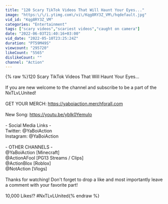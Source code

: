 ```yaml
---
title: "120 Scary TikTok Videos That Will Haunt Your Eyes..."
image: "https:\/\/i.ytimg.com\/vi\/Kqg8RY3Z_VM\/hqdefault.jpg"
vid_id: "Kqg8RY3Z_VM"
categories: "Entertainment"
tags: ["scary videos","scariest videos","caught on camera"]
date: "2022-06-03T21:40:16+03:00"
vid_date: "2022-05-10T23:25:24Z"
duration: "PT59M49S"
viewcount: "295720"
likeCount: "5565"
dislikeCount: ""
channel: "Action"
---
```

{% raw %}120 Scary TikTok Videos That Will Haunt Your Eyes...<br /><br />If you are new welcome to the channel and subscribe to be a part of the NxTLvLUnited!<br /><br />GET YOUR MERCH: <a rel="nofollow" target="blank" href="https://yaboiaction.merchforall.com">https://yaboiaction.merchforall.com</a><br /><br />New Song: <a rel="nofollow" target="blank" href="https://youtu.be/ybIk0YemuIo">https://youtu.be/ybIk0YemuIo</a><br /><br />- Social Media Links -<br />Twitter:  @YaBoiAction<br />Instagram: @YaBoiAction<br /><br />- OTHER CHANNELS -<br />@YaBoiAction [Minecraft]<br />@ActionAFool [PG13 Streams / Clips]<br />@ActionBlox [Roblox]<br />@NotAction [Vlogs]<br /><br />Thanks for watching! Don't forget to drop a like and most importantly leave a comment with your favorite part!<br /><br />10,000 Likes!? #NxTLvLUnited{% endraw %}
